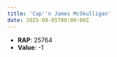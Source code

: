 ```yaml
---
title: 'Cap''n James McSkulligan'
date: 2025-08-05T00:00:00Z
---
```

- **RAP**: 25764
- **Value**: -1
